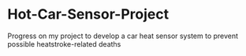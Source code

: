 # Hot-Car-Sensor-Project
Progress on my project to develop a car heat sensor system to prevent possible heatstroke-related deaths
